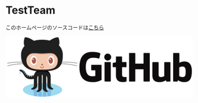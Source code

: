 # TestTeam

このホームページのソースコードは[こちら](https://github.com/ogatatsulab202506/TestTeam/)

![Githubの画像](./github.png)

